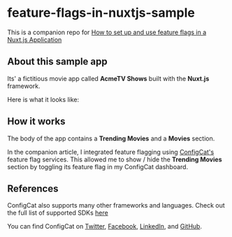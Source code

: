 # feature-flags-in-nuxtjs-sample
This is a companion repo for [How to set up and use feature flags in a Nuxt.js Application]('https://configcat.com')

## About this sample app

 Its' a fictitious movie app called **AcmeTV Shows** built with the **Nuxt.js** framework.

 Here is what it looks like:

 <!-- TODO: Add snap here -->

## How it works

The body of the app contains a **Trending Movies** and a **Movies** section.

In the companion article, I integrated feature flagging using [ConfigCat's](https://configcat.com/) feature flag services. This allowed me to show / hide the **Trending Movies** section by toggling its feature flag in my ConfigCat dashboard.

## References

ConfigCat also supports many other frameworks and languages. Check out the full list of supported SDKs [here](https://configcat.com/docs/sdk-reference/overview/)

You can find ConfigCat on [Twitter](https://twitter.com/configcat), [Facebook](https://www.facebook.com/configcat), [LinkedIn](https://www.linkedin.com/company/configcat/), and [GitHub](https://github.com/configcat).


